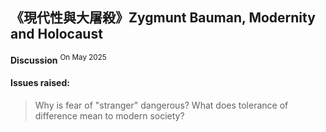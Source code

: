 ## 《現代性與大屠殺》Zygmunt Bauman, Modernity and Holocaust
**Discussion** <sup>On  May 2025 </sup>

#### Issues raised:
> Why is fear of "stranger" dangerous?
> What does tolerance of difference mean to modern society?

